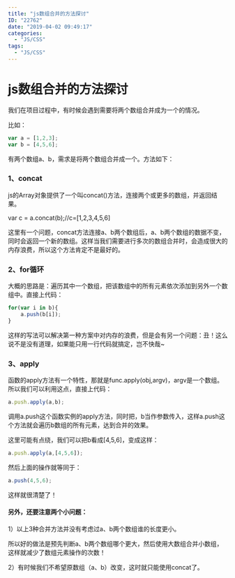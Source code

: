 ```yaml
---
title: "js数组合并的方法探讨"
ID: "22762"
date: "2019-04-02 09:49:17"
categories: 
  - "JS/CSS"
tags: 
  - "JS/CSS"
---
```


# js数组合并的方法探讨

我们在项目过程中，有时候会遇到需要将两个数组合并成为一个的情况。

比如：

``` js 
var a = [1,2,3];
var b = [4,5,6]; 
```

有两个数组a、b，需求是将两个数组合并成一个。方法如下：

### 1、concat

js的Array对象提供了一个叫concat()方法，连接两个或更多的数组，并返回结果。

var c = a.concat(b);//c=\[1,2,3,4,5,6\]

这里有一个问题，concat方法连接a、b两个数组后，a、b两个数组的数据不变，同时会返回一个新的数组。这样当我们需要进行多次的数组合并时，会造成很大的内存浪费，所以这个方法肯定不是最好的。

### 2、for循环

大概的思路是：遍历其中一个数组，把该数组中的所有元素依次添加到另外一个数组中。直接上代码：

``` js 
for(var i in b){
    a.push(b[i]);
} 
```

这样的写法可以解决第一种方案中对内存的浪费，但是会有另一个问题：丑！这么说不是没有道理，如果能只用一行代码就搞定，岂不快哉~

### 3、apply

函数的apply方法有一个特性，那就是func.apply(obj,argv)，argv是一个数组。所以我们可以利用这点，直接上代码：

``` js 
a.push.apply(a,b); 
```

调用a.push这个函数实例的apply方法，同时把，b当作参数传入，这样a.push这个方法就会遍历b数组的所有元素，达到合并的效果。

这里可能有点绕，我们可以把b看成\[4,5,6\]，变成这样：

``` js 
a.push.apply(a,[4,5,6]); 
```

然后上面的操作就等同于：

``` js 
a.push(4,5,6); 
```

这样就很清楚了！

#### 另外，还要注意两个小问题：

1）以上3种合并方法并没有考虑过a、b两个数组谁的长度更小。

所以好的做法是预先判断a、b两个数组哪个更大，然后使用大数组合并小数组，这样就减少了数组元素操作的次数！

2）有时候我们不希望原数组（a、b）改变，这时就只能使用concat了。
